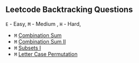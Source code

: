 ## Leetcode Backtracking Questions

`E` - Easy, `M` - Medium , `H` - Hard,

* `M` [Combination Sum](lc_39_combination_sum_I/combination_sum.py)
* `M` [Combination Sum II](lc_40_combination_sum_II/combination_sum.py)
* `M` [Subsets I](lc_78_subsets/subsets.py)
* `M` [Letter Case Permutation](lc_784_letter_code_permutation/letter_code_permutation.py)